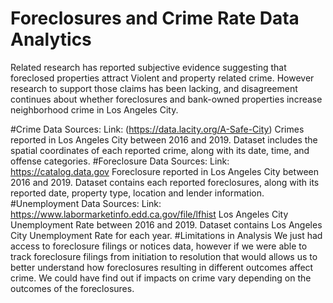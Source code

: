 # Foreclosures and Crime Rate Data Analytics
Related research has reported subjective evidence suggesting that foreclosed properties attract Violent and property related crime. However research to support those claims has been lacking, and disagreement continues about whether foreclosures and bank-owned properties increase neighborhood crime in Los Angeles City.

#Crime Data Sources:
 Link: (https://data.lacity.org/A-Safe-City)
Crimes reported in Los Angeles City between 2016 and 2019. 
Dataset includes the spatial coordinates of each reported crime, along with its date, time, and offense categories.
#Foreclosure Data Sources:
 Link: https://catalog.data.gov
Foreclosure reported in Los Angeles City between 2016 and 2019.
Dataset contains each reported foreclosures, along with its reported date, property type, location and lender information.
#Unemployment Data Sources:
 Link: https://www.labormarketinfo.edd.ca.gov/file/lfhist
Los Angeles City Unemployment Rate between 2016 and 2019.
Dataset contains Los Angeles City Unemployment Rate for each year.
#Limitations in Analysis
We just had access to foreclosure filings or notices data, however if we were able to track foreclosure filings from initiation to resolution that would allows us to better understand how foreclosures resulting in different outcomes affect crime. 
We could have find out if impacts on crime vary depending on the outcomes of the foreclosures.
